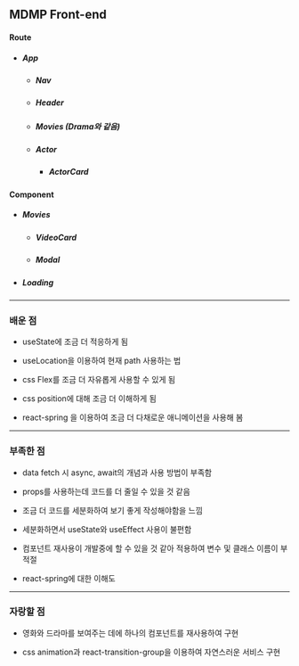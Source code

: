## MDMP Front-end

#### Route

-   ##### App
    -   ##### Nav
    -   ##### Header
    -   ##### Movies (Drama와 같음)
    -   ##### Actor
        -   ##### ActorCard

#### Component

-   ##### Movies
    -   ##### VideoCard
    -   ##### Modal
-   ##### Loading

---

### 배운 점

-   useState에 조금 더 적응하게 됨

-   useLocation을 이용하여 현재 path 사용하는 법

-   css Flex를 조금 더 자유롭게 사용할 수 있게 됨

-   css position에 대해 조금 더 이해하게 됨

-   react-spring 을 이용하여 조금 더 다채로운 애니메이션을 사용해 봄

---

### 부족한 점

-   data fetch 시 async, await의 개념과 사용 방법이 부족함

-   props를 사용하는데 코드를 더 줄일 수 있을 것 같음

-   조금 더 코드를 세분화하여 보기 좋게 작성해야함을 느낌

-   세분화하면서 useState와 useEffect 사용이 불편함

-   컴포넌트 재사용이 개발중에 할 수 있을 것 같아 적용하여 변수 및 클래스 이름이 부적절

-   react-spring에 대한 이해도

---

### 자랑할 점

-   영화와 드라마를 보여주는 데에 하나의 컴포넌트를 재사용하여 구현

-   css animation과 react-transition-group을 이용하여 자연스러운 서비스 구현

